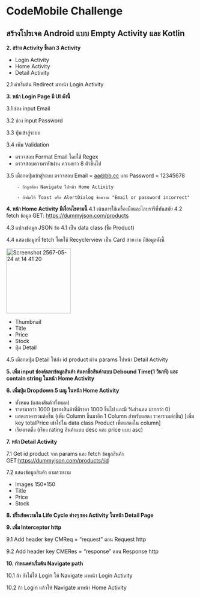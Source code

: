 # CodeMobile Challenge

## สร้างโปรเจค Android แบบ Empty Activity และ Kotlin
<b>2. สร้าง Activity ขึ้นมา 3 Activity</b>
 - Login Activity
 - Home Activity
 - Detail Activity

2.1 ค่าเริ่มต้น Redirect มาหน้า Login Activity

<b>3. หน้า Login Page มี UI ดังนี้</b>

3.1 ช่อง input Email

3.2 ช่อง input Password

3.3 ปุ่มเข้าสู่ระบบ

3.4 เพิ่ม Validation

- ตรวจสอบ Format Email โดยใช้ Regex  
- ตรวจสอบความรหัสผ่าน ความยาว 8 ตัวขึ้นไป
  
3.5 เมื่อกดปุ่มเข้าสู่ระบบ ตรวจสอบ Email = aa@bb.cc และ Password = 12345678 

        - ถ้าถูกต้อง Navigate ไปหน้า Home Activity
         
        - ถ้าผิดให้ Toast หรือ AlertDialog ข้อความ "Email or password incorrect"

<b>4. หน้า Home Activity มีเงื่อนไขตามนี้</b>
4.1 เน้นการใช้เครื่องมือและไลบรารีที่ทันสมัย
4.2 fetch ข้อมูล GET: https://dummyjson.com/products 

4.3 แปลงข้อมูล JSON ข้อ 4.1 เป็น data class (ชื่อ Product) 

4.4 แสดงข้อมูลที่ fetch โดยใช้ Recyclerview เป็น Card สวยงาม มีข้อมูลดังนี้

  <img width="172" alt="Screenshot 2567-05-24 at 14 41 20" src="https://github.com/oldster189/cm-android-exam/assets/13812385/7c8946c9-e2f3-473c-84c4-9b309021f231">

  - Thumbnail
  - Title
  - Price
  - Stock
  - ปุ่ม Detail

4.5 เมือกดปุ่ม Detail ให้ส่ง id product ผ่าน params ไปหน้า Detail Activity
 
<b>5. เพิ่ม input ช่องค้นหาข้อมูลสินค้า ค้นหาชื่อสินค้าแบบ Debound Time(1 วินาที) และ contain string ในหน้า Home Activity</b>

<b>6. เพิ่มปุ่ม Dropdown 5 เมนู ในหน้า Home Activity</b>
  - ทั้งหมด (แสดงสินค้าทั้งหมด)
  - ราคามากว่า 1000 (กรองสินค้าที่มีราคา 1000 ขึ้นไป และมี %ส่วนลด มากกว่า 0) 
  - แสดงราคารวมต่อชิ้น (เพิ่ม Column ขึ้นมาอีก 1 Column สำหรับแสดง ราคารวมต่อชิ้น) [เพิ่ม key totalPrice เข้าไปใน data class Product เพื่อแสดงใน column]
  - เรียงเรตติ้ง (เรียง rating สินค้าแบบ desc และ price แบบ asc)  
 
<b>7. หน้า Detail Activity</b>

7.1 Get id product จาก params และ fetch ข้อมูลสินค้า GET:https://dummyjson.com/products/:id   

7.2 แสดงข้อมูลสินค้า ตามสวยงาม
  - Images 150*150
  - Title
  - Price
  - Stock
  
<b>8. ปริ้นข้อความใน Life Cycle ต่างๆ ของ Activity ในหน้า Detail Page </b>

<b>9. เพิ่ม Interceptor http</b>

9.1 Add header key CMReq = “request” ตอน Request http

9.2 Add header key CMERes = “response” ตอน Response http
 
<b>10. กำหนดค่าเริ่มต้น Navigate path</b>

10.1 ถ้า ยังไม่ได้ Login ให้ Navigate มาหน้า Login Activity

10.2 ถ้า Login แล้วให้ Navigate มาหน้า Home Activity
 
